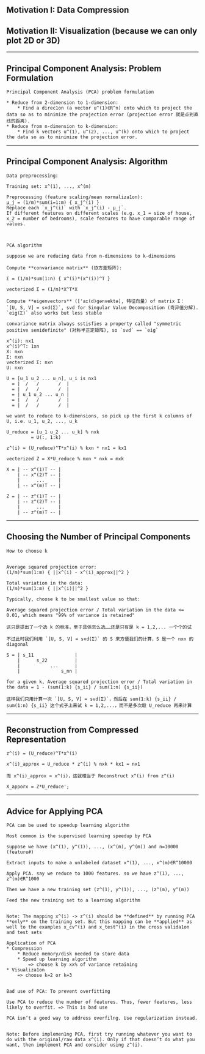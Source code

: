 ## Motivation I: Data Compression

## Motivation II: Visualization (because we can only plot 2D or 3D)

-----

## Principal Component Analysis: Problem Formulation
	
	Principal Component Analysis (PCA) problem formulation
	
	* Reduce from 2-dimension to 1-dimension: 	
		* Find a direc1on (a vector u^(1)∈R^n) onto which to project the data so as to minimize the projection error (projection error 就是点到直线的距离). 
	* Reduce from n-dimension to k-dimension: 
		* Find k vectors u^(1), u^(2), ..., u^(k) onto which to project the data so as to minimize the projection error.

-----
	
## Principal Component Analysis: Algorithm
	
	Data preprocessing:
	
	Training set: x^(1), ..., x^(m)
	
	Preprocessing (feature scaling/mean normaliza1on): 
	μ_j = (1/m)*sum(i=1:m) { x_j^(i) }
	Replace each `x_j^(i)` with `x_j^(i) - μ_j`. 
	If different features on different scales (e.g. x_1 = size of house, x_2 = number of bedrooms), scale features to have comparable range of values. 
		
	
	
	PCA algorithm
	
	suppose we are reducing data from n-dimensions to k-dimensions
	
	Compute **convariance matrix** (协方差矩阵):
	
	Σ = (1/m)*sum(1:n) { x^(i)*(x^(i))^T }
	
	vecterized Σ = (1/m)*X^T*X
	
	Compute **eigenvectors** (['aɪ(d)gənvektə], 特征向量) of matrix Σ：
	`[U, S, V] = svd(Σ)`, svd for Singular Value Decomposition (奇异值分解). `eig(Σ)` also works but less stable
	
	convariance matrix always sstisfies a property called "symmetric positive semidefinite" (对称半正定矩阵), so `svd` == `eig`
	
	x^(i): nx1
	x^(i)^T: 1xn
	X: mxn
	Σ: nxn
	vecterized Σ: nxn
	U: nxn
	
	U = [u_1 u_2 ... u_n], u_i is nx1
	  = |  /   /       /  |
	  = |  /   /       /  |
	  = | u_1 u_2 ... u_n |
	  = |  /   /       /  |
	  = |  /   /       /  |
	
	we want to reduce to k-dimensions, so pick up the first k columns of U, i.e. u_1, u_2, ..., u_k
	
	U_reduce = [u_1 u_2 ... u_k] % nxk
			 = U(:, 1:k)
	
	z^(i) = (U_reduce)^T*x^(i) % kxn * nx1 = kx1
	
	vecterized Z = X*U_reduce % mxn * nxk = mxk
	
	X = | -- x^(1)T -- |
		| -- x^(2)T -- |
		|      ...     |
		| -- x^(m)T -- |
	
	Z = | -- z^(1)T -- |
		| -- z^(2)T -- |
		|      ...     |
		| -- z^(m)T -- |
	
-----

## Choosing the Number of Principal Components
	
	How to choose k
	
	
	Average squared projection error: 
	(1/m)*sum(1:m) { ||x^(i) - x^(i)_approx||^2 }
	
	Total variation in the data:
	(1/m)*sum(1:m) { ||x^(i)||^2 }
	
	Typically, choose k to be smallest value so that:
	
	Average squared projection error / Total variation in the data <= 0.01, which means "99% of variance is retained"
	
	这只是提出了一个选 k 的标准，至于具体怎么选……还是只有是 k = 1,2,... 一个个的试
	
	不过此时我们利用 `[U, S, V] = svd(Σ)` 的 S 来方便我们的计算，S 是一个 nxn 的 diagonal
	
	S = | s_11               |
		|      s_22          |
		|           ...      |
		|               s_nn |
	
	for a given k, Average squared projection error / Total variation in the data = 1 - (sum(1:k) {s_ii} / sum(1:n) {s_ii})
	
	这样我们只用计算一次 `[U, S, V] = svd(Σ)`，然后在 sum(1:k) {s_ii} / sum(1:n) {s_ii} 这个式子上来试 k = 1,2,...，而不是多次取 U_reduce 再来计算

-----

## Reconstruction from Compressed Representation

	z^(i) = (U_reduce)^T*x^(i)
	
	x^(i)_approx = U_reduce * z^(i) % nxk * kx1 = nx1
	
	而 x^(i)_approx ≈ x^(i)，这就相当于 Reconstruct x^(i) from z^(i)
	
	X_apporx = Z*U_reduce';
	
-----

## Advice for Applying PCA

	PCA can be used to speedup learning algorithm
	
	Most common is the supervised learning speedup by PCA
	
	suppose we have (x^(1), y^(1)), ..., (x^(m), y^(m)) and n=10000 (feature#)
	
	Extract inputs to make a unlabeled dataset x^(1), ..., x^(m)∈R^10000
	
	Apply PCA. say we reduce to 1000 features. so we have z^(1), ..., z^(m)∈R^1000
	
	Then we have a new training set (z^(1), y^(1)), ..., (z^(m), y^(m))
	
	Feed the new training set to a learning algorithm
	
	
	Note: The mapping x^(i) -> z^(i) should be **defined** by running PCA **only** on the training set. But this mapping can be **applied** as well to the examples x_cv^(i) and x_test^(i) in the cross valida1on and test sets
	
	Application of PCA 
	* Compression
		* Reduce memory/disk needed to store data 
		* Speed up learning algorithm 
			=> choose k by xx% of variance retaining
	* Visualiza1on
		=> choose k=2 or k=3
		
	
	Bad use of PCA: To prevent overfitting
	
	Use PCA to reduce the number of features. Thus, fewer features, less likely to overfit. => This is bad use
	
	PCA isn’t a good way to address overfilng. Use regularization instead. 
	
	
	Note: Before implemen1ng PCA, first try running whatever you want to do with the original/raw data x^(i). Only if that doesn’t do what you want, then implement PCA and consider using z^(i). 